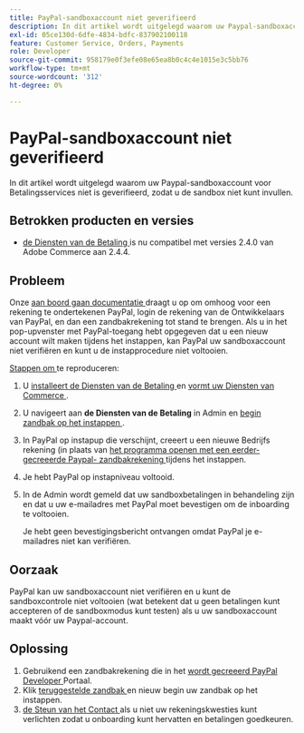 ```yaml
---
title: PayPal-sandboxaccount niet geverifieerd
description: In dit artikel wordt uitgelegd waarom uw Paypal-sandboxaccount voor Betalingsservices niet is geverifieerd, zodat u de sandbox niet kunt invullen.
exl-id: 05ce130d-6dfe-4834-bdfc-837902100118
feature: Customer Service, Orders, Payments
role: Developer
source-git-commit: 958179e0f3efe08e65ea8b0c4c4e1015e3c5bb76
workflow-type: tm+mt
source-wordcount: '312'
ht-degree: 0%

---
```


# PayPal-sandboxaccount niet geverifieerd

In dit artikel wordt uitgelegd waarom uw Paypal-sandboxaccount voor Betalingsservices niet is geverifieerd, zodat u de sandbox niet kunt invullen.

## Betrokken producten en versies

* [ de Diensten van de Betaling ](https://marketplace.magento.com/magento-payment-services.html) is nu compatibel met versies 2.4.0 van Adobe Commerce aan 2.4.4.

## Probleem

Onze [ aan boord gaan documentatie ](https://experienceleague.adobe.com/docs/commerce-merchant-services/payment-services/get-started/onboard.html) draagt u op om omhoog voor een rekening te ondertekenen PayPal, login de rekening van de Ontwikkelaars van PayPal, en dan een zandbakrekening tot stand te brengen. Als u in het pop-upvenster met PayPal-toegang hebt opgegeven dat u een nieuw account wilt maken tijdens het instappen, kan PayPal uw sandboxaccount niet verifiëren en kunt u de instapprocedure niet voltooien.

<u> Stappen om </u> te reproduceren:

1. U [ installeert de Diensten van de Betaling ](https://experienceleague.adobe.com/docs/commerce-merchant-services/payment-services/get-started/install.html) en [ vormt uw Diensten van Commerce ](https://experienceleague.adobe.com/docs/commerce-merchant-services/payment-services/get-started/connect.html#configure-commerce-services).
1. U navigeert aan **de Diensten van de Betaling** in Admin en [ begin zandbak op het instappen ](https://experienceleague.adobe.com/docs/commerce-merchant-services/payment-services/get-started/onboard.html).
1. In PayPal op instapup die verschijnt, creeert u een nieuwe Bedrijfs rekening (in plaats van [ het programma openen met een eerder-gecreeerde Paypal- zandbakrekening ](https://experienceleague.adobe.com/docs/commerce-merchant-services/payment-services/get-started/sandbox.html#test-in-sandbox-environment) tijdens het instappen.
1. Je hebt PayPal op instapniveau voltooid.
1. In de Admin wordt gemeld dat uw sandboxbetalingen in behandeling zijn en dat u uw e-mailadres met PayPal moet bevestigen om de inboarding te voltooien.

   Je hebt geen bevestigingsbericht ontvangen omdat PayPal je e-mailadres niet kan verifiëren.

## Oorzaak

PayPal kan uw sandboxaccount niet verifiëren en u kunt de sandboxcontrole niet voltooien (wat betekent dat u geen betalingen kunt accepteren of de sandboxmodus kunt testen) als u uw sandboxaccount maakt vóór uw Paypal-account.

## Oplossing

1. Gebruikend een zandbakrekening die in het [ wordt gecreeerd PayPal Developer ](https://developer.paypal.com/docs/api-basics/sandbox/accounts/#create-a-business-sandbox-account) Portaal.
1. Klik [ teruggestelde zandbak ](https://experienceleague.adobe.com/docs/commerce-merchant-services/payment-services/get-started/sandbox.html#test-in-sandbox-environment) en nieuw begin uw zandbak op het instappen.
1. [ de Steun van het Contact ](mailto:payment-services-support@adobe.com) als u niet uw rekeningskwesties kunt verlichten zodat u onboarding kunt hervatten en betalingen goedkeuren.
